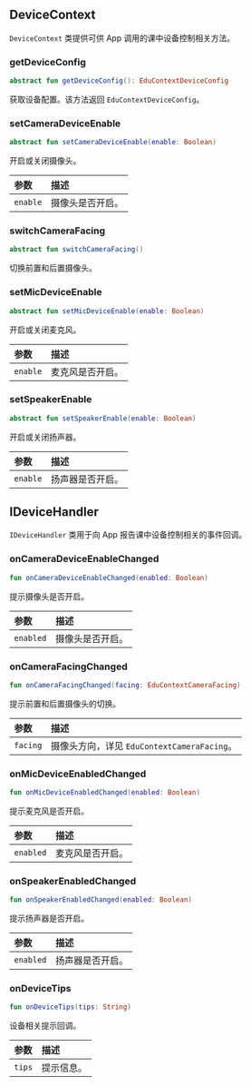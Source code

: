 ## DeviceContext

`DeviceContext` 类提供可供 App 调用的课中设备控制相关方法。

### getDeviceConfig

```kotlin
abstract fun getDeviceConfig(): EduContextDeviceConfig
```

获取设备配置。该方法返回 `EduContextDeviceConfig`。

### setCameraDeviceEnable

```kotlin
abstract fun setCameraDeviceEnable(enable: Boolean)
```

开启或关闭摄像头。

| 参数     | 描述             |
| :------- | :--------------- |
| `enable` | 摄像头是否开启。 |

### switchCameraFacing

```kotlin
abstract fun switchCameraFacing()
```

切换前置和后置摄像头。

### setMicDeviceEnable

```kotlin
abstract fun setMicDeviceEnable(enable: Boolean)
```

开启或关闭麦克风。

| 参数     | 描述             |
| :------- | :--------------- |
| `enable` | 麦克风是否开启。 |

### setSpeakerEnable

```kotlin
abstract fun setSpeakerEnable(enable: Boolean)
```

开启或关闭扬声器。

| 参数     | 描述             |
| :------- | :--------------- |
| `enable` | 扬声器是否开启。 |

## IDeviceHandler

`IDeviceHandler` 类用于向 App 报告课中设备控制相关的事件回调。

### onCameraDeviceEnableChanged

```kotlin
fun onCameraDeviceEnableChanged(enabled: Boolean)
```

提示摄像头是否开启。

| 参数      | 描述             |
| :-------- | :--------------- |
| `enabled` | 摄像头是否开启。 |

### onCameraFacingChanged

```kotlin
fun onCameraFacingChanged(facing: EduContextCameraFacing)
```

提示前置和后置摄像头的切换。

| 参数     | 描述                                        |
| :------- | :------------------------------------------ |
| `facing` | 摄像头方向，详见 `EduContextCameraFacing`。 |

### onMicDeviceEnabledChanged

```kotlin
fun onMicDeviceEnabledChanged(enabled: Boolean)
```

提示麦克风是否开启。

| 参数      | 描述             |
| :-------- | :--------------- |
| `enabled` | 麦克风是否开启。 |

### onSpeakerEnabledChanged

```kotlin
fun onSpeakerEnabledChanged(enabled: Boolean)
```

提示扬声器是否开启。

| 参数      | 描述             |
| :-------- | :--------------- |
| `enabled` | 扬声器是否开启。 |

### onDeviceTips

```kotlin
fun onDeviceTips(tips: String)
```

设备相关提示回调。

| 参数   | 描述       |
| :----- | :--------- |
| `tips` | 提示信息。 |

